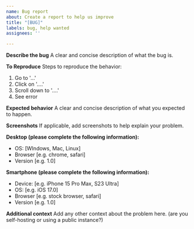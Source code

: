 ```yaml
---
name: Bug report
about: Create a report to help us improve
title: "[BUG]"
labels: bug, help wanted
assignees: ''

---
```


**Describe the bug**
A clear and concise description of what the bug is.

**To Reproduce**
Steps to reproduce the behavior:
1. Go to '...'
2. Click on '....'
3. Scroll down to '....'
4. See error

**Expected behavior**
A clear and concise description of what you expected to happen.

**Screenshots**
If applicable, add screenshots to help explain your problem.

**Desktop (please complete the following information):**
 - OS: [WIndows, Mac, Linux]
 - Browser [e.g. chrome, safari]
 - Version [e.g. 1.0]

**Smartphone (please complete the following information):**
 - Device: [e.g. iPhone 15 Pro Max, S23 Ultra]
 - OS: [e.g. iOS 17.0]
 - Browser [e.g. stock browser, safari]
 - Version [e.g. 1.0]

**Additional context**
Add any other context about the problem here. (are you self-hosting or using a public instance?)
